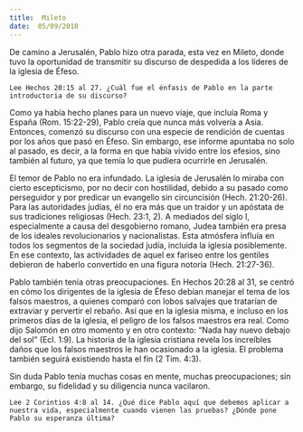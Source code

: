 ```yaml
---
title:  Mileto
date:  05/09/2018
---
```


De camino a Jerusalén, Pablo hizo otra parada, esta vez en Mileto, donde tuvo la oportunidad de transmitir su discurso de despedida a los líderes de la iglesia de Éfeso.

`Lee Hechos 20:15 al 27. ¿Cuál fue el énfasis de Pablo en la parte introductoria de su discurso?`

Como ya había hecho planes para un nuevo viaje, que incluía Roma y España (Rom. 15:22-29), Pablo creía que nunca más volvería a Asia. Entonces, comenzó su discurso con una especie de rendición de cuentas por los años que pasó en Éfeso. Sin embargo, ese informe apuntaba no solo al pasado, es decir, a la forma en que había vivido entre los efesios, sino también al futuro, ya que temía lo que pudiera ocurrirle en Jerusalén.

El temor de Pablo no era infundado. La iglesia de Jerusalén lo miraba con cierto escepticismo, por no decir con hostilidad, debido a su pasado como perseguidor y por predicar un evangelio sin circuncisión (Hech. 21:20-26). Para las autoridades judías, él no era más que un traidor y un apóstata de sus tradiciones religiosas (Hech. 23:1, 2). A mediados del siglo I, especialmente a causa del desgobierno romano, Judea también era presa de los ideales revolucionarios y nacionalistas. Esta atmósfera influía en todos los segmentos de la sociedad judía, incluida la iglesia posiblemente. En ese contexto, las actividades de aquel ex fariseo entre los gentiles debieron de haberlo convertido en una figura notoria (Hech. 21:27-36).

Pablo también tenía otras preocupaciones. En Hechos 20:28 al 31, se centró en cómo los dirigentes de la iglesia de Éfeso debían manejar el tema de los falsos maestros, a quienes comparó con lobos salvajes que tratarían de extraviar y pervertir el rebaño. Así que en la iglesia misma, e incluso en los primeros días de la iglesia, el peligro de los falsos maestros era real. Como dijo Salomón en otro momento y en otro contexto: “Nada hay nuevo debajo del sol” (Ecl. 1:9). La historia de la iglesia cristiana revela los increíbles daños que los falsos maestros le han ocasionado a la iglesia. El problema también seguirá existiendo hasta el fin (2 Tim. 4:3).

Sin duda Pablo tenía muchas cosas en mente, muchas preocupaciones; sin embargo, su fidelidad y su diligencia nunca vacilaron.

`Lee 2 Corintios 4:8 al 14. ¿Qué dice Pablo aquí que debemos aplicar a nuestra vida, especialmente cuando vienen las pruebas? ¿Dónde pone Pablo su esperanza última?`